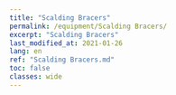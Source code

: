 ```yaml
---
title: "Scalding Bracers"
permalink: /equipment/Scalding Bracers/
excerpt: "Scalding Bracers"
last_modified_at: 2021-01-26
lang: en
ref: "Scalding Bracers.md"
toc: false
classes: wide
---
```


